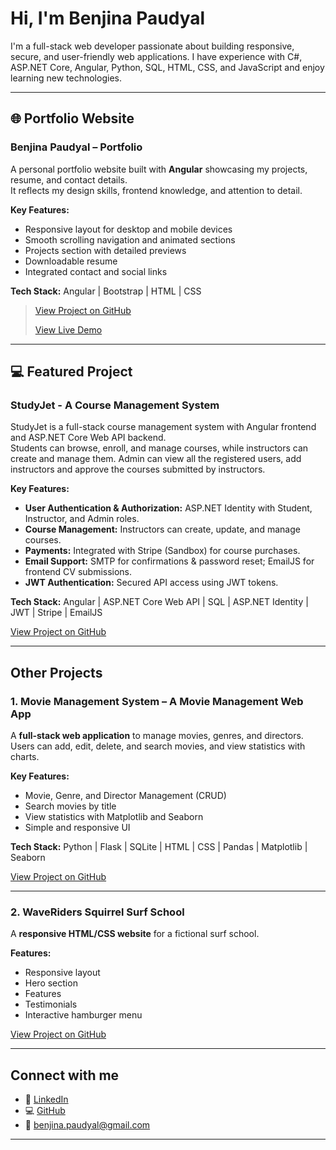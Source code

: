 # Hi, I'm Benjina Paudyal

I'm a full-stack web developer passionate about building responsive, secure, and user-friendly web applications.
I have experience with C#, ASP.NET Core, Angular, Python, SQL, HTML, CSS, and JavaScript and enjoy learning new technologies.

---

## 🌐 Portfolio Website

### Benjina Paudyal – Portfolio 
A personal portfolio website built with **Angular** showcasing my projects, resume, and contact details.  
It reflects my design skills, frontend knowledge, and attention to detail.

**Key Features:**
- Responsive layout for desktop and mobile devices  
- Smooth scrolling navigation and animated sections  
- Projects section with detailed previews  
- Downloadable resume  
- Integrated contact and social links  

**Tech Stack:** Angular | Bootstrap | HTML | CSS  


> [View Project on GitHub](https://github.com/Benjina-Paudyal/portfolio-website)
> 
> [ View Live Demo ](https://benjina-paudyal.github.io/portfolio-website/)

---

##   💻 Featured Project

### StudyJet - A Course Management System
StudyJet is a full-stack course management system with Angular frontend and ASP.NET Core Web API backend.  
Students can browse, enroll, and manage courses, while instructors can create and manage them. Admin can view all the registered users, add instructors and approve the courses submitted by instructors.

**Key Features:**  
- **User Authentication & Authorization:** ASP.NET Identity with Student, Instructor, and Admin roles.  
- **Course Management:** Instructors can create, update, and manage courses.  
- **Payments:** Integrated with Stripe (Sandbox) for course purchases.  
- **Email Support:** SMTP for confirmations & password reset; EmailJS for frontend CV submissions.  
- **JWT Authentication:** Secured API access using JWT tokens.  

**Tech Stack:** Angular | ASP.NET Core Web API | SQL | ASP.NET Identity | JWT | Stripe | EmailJS  

[View Project on GitHub](https://github.com/Benjina-Paudyal/StudyJet)  

---

## Other Projects

 ### 1.  Movie Management System – A Movie Management Web App

A **full-stack web application** to manage movies, genres, and directors. Users can add, edit, delete, and search movies, and view statistics with charts.

**Key Features:**  
- Movie, Genre, and Director Management (CRUD)  
- Search movies by title  
- View statistics with Matplotlib and Seaborn  
- Simple and responsive UI  

**Tech Stack:** Python | Flask | SQLite | HTML | CSS | Pandas | Matplotlib | Seaborn  

[View Project on GitHub](https://github.com/Benjina-Paudyal/movie_management_system.git)

---

 ### 2.   WaveRiders Squirrel Surf School
 
A **responsive HTML/CSS website** for a fictional surf school.  

**Features:** 
-  Responsive layout
-  Hero section 
-  Features 
-  Testimonials 
-  Interactive hamburger menu

[View Project on GitHub](https://github.com/Benjina-Paudyal/Waveriders_Responsive_Website)

---

## Connect with me

- 💼 [LinkedIn](https://www.linkedin.com/in/benjinapaudyal/)  
- 💻 [GitHub](https://github.com/Benjina-Paudyal)  
- 📧 benjina.paudyal@gmail.com  
---



